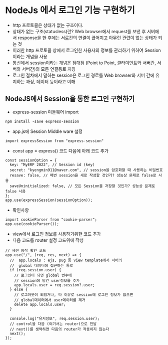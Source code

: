 # NodeJs 에서 로그인 기능 구현하기

- http 프로토콜은 상태가 없는 구조이다.
- 상태가 없는 구조(statusless)란? Web browser에서 request를 보낸 후 서버에서 response을 한 후에는
  서로간의 연결이 끊어지고 아무런 관련이 없는 상태가 되는 것
- 이러한 http 프로토콜 상에서 로그인한 사용자의 정보를 관리하기 위하여 Session이라는 개념을 사용
- 통신에서 session이라는 개념은 점대점 (Point to Point, 클라이언트와 서버간, 서버와 서버간)의 모든 연결통로 지칭
- 로그인 절차에서 말하는 session은 로그인 경로를 Web browser와 서버 간에 유지하는 과정, 데이터 등이라고 이해

## NodeJS에서 Session을 통한 로그인 구현하기

- express-session 미들웨어 import

```
npm install -save express-session
```

- app.js에 Session Middle ware 설정

```
import expressSession from "express-session"
```

- const app = express() 코드 다음에 아래 코드 추가

```
const sessionOption = {
  key: "MyERP 2022", // Session id (key)
  secret: "kyengmin911@naver.com", // session을 암호화할 때 사용하는 비밀번호
  resave: false, // 매번 session을 새로 작성할 것인가? 성능상 문제로 false로 사용
  saveUninitialized: false, // 모든 Session을 저장할 것인가? 성능상 문제로 false 사용
};
app.use(expressSession(sessionOption));
```

- 확인사항

```
import cookieParser from "cookie-parser";
app.use(cookieParser());
```

- view에서 로그인 정보를 사용하기위한 코드 추가
- 다음 코드를 router 설정 코드위에 작성

```
// 세션 동작 확인 코드
app.use("/", (req, res, next) => {
  //  app.locals : ejs, pug 등 view template에서 서버의
  //  global 데이터에 접근하는 통로
  if (req.session.user) {
    // 로그인이 되면 global 변수에
    // session에 담긴 user정보를 추가
    app.locals.user = req.session?.user;
  } else {
    // 로그아웃이 되었거나, 타 이유로 session에 로그인 정보가 없으면
    // global데이터에서 user데이터를 제거
    delete app.locals.user;
  }

  console.log("유저정보", req.session.user);
  // control을 다음 (여기서는 router)으로 전달
  // next()를 생략하면 다음의 router가 작동하지 않는다
  next();
});
```
